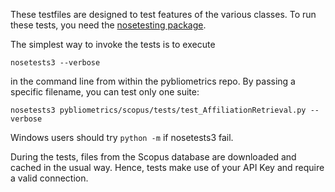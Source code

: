 These testfiles are designed to test features of the various classes.  To run these tests, you need the [nosetesting package](http://nose.readthedocs.io/en/latest/).

The simplest way to invoke the tests is to execute

    nosetests3 --verbose

in the command line from within the pybliometrics repo.  By passing a specific filename, you can test only one suite:

    nosetests3 pybliometrics/scopus/tests/test_AffiliationRetrieval.py --verbose

Windows users should try `python -m` if nosetests3 fail.

During the tests, files from the Scopus database are downloaded and cached in the usual way.  Hence, tests make use of your API Key and require a valid connection.
